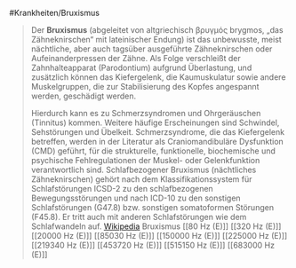 #Krankheiten/Bruxismus
> Der **Bruxismus** (abgeleitet von altgriechisch βρυγμός brygmos, „das Zähneknirschen“ mit lateinischer Endung) ist das unbewusste, meist nächtliche, aber auch tagsüber ausgeführte Zähneknirschen oder Aufeinanderpressen der Zähne. Als Folge verschleißt der Zahnhalteapparat (Parodontium) aufgrund Überlastung, und zusätzlich können das Kiefergelenk, die Kaumuskulatur sowie andere Muskelgruppen, die zur Stabilisierung des Kopfes angespannt werden, geschädigt werden.
>
> Hierdurch kann es zu Schmerzsyndromen und Ohrgeräuschen (Tinnitus) kommen. Weitere häufige Erscheinungen sind Schwindel, Sehstörungen und Übelkeit. Schmerzsyndrome, die das Kiefergelenk betreffen, werden in der Literatur als Craniomandibuläre Dysfunktion (CMD) geführt, für die strukturelle, funktionelle, biochemische und psychische Fehlregulationen der Muskel- oder Gelenkfunktion verantwortlich sind.
> Schlafbezogener Bruxismus (nächtliches Zähneknirschen) gehört nach dem Klassifikationssystem für Schlafstörungen ICSD-2 zu den schlafbezogenen Bewegungsstörungen und nach ICD-10 zu den sonstigen Schlafstörungen (G47.8) bzw. sonstigen somatoformen Störungen (F45.8). Er tritt auch mit anderen Schlafstörungen wie dem Schlafwandeln auf.
> [Wikipedia](https://de.wikipedia.org/wiki/Bruxismus)
Bruxismus
[[80 Hz (E)]]
[[320 Hz (E)]]
[[20000 Hz (E)]]
[[85030 Hz (E)]]
[[150000 Hz (E)]]
[[225000 Hz (E)]]
[[219340 Hz (E)]]
[[453720 Hz (E)]]
[[515150 Hz (E)]]
[[683000 Hz (E)]]